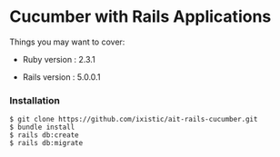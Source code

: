 # Cucumber with Rails Applications

Things you may want to cover:

* Ruby version : 2.3.1

* Rails version : 5.0.0.1

### Installation

```console
$ git clone https://github.com/ixistic/ait-rails-cucumber.git
$ bundle install
$ rails db:create
$ rails db:migrate
```
